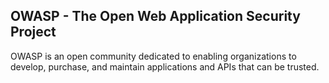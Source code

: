## OWASP - The Open Web Application Security Project 
OWASP is an open community dedicated to enabling organizations to develop, purchase, and maintain applications and APIs that can be trusted.
